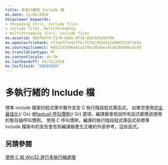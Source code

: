 ```yaml
---
title: 多執行緒的 Include 檔
ms.date: 11/04/2016
helpviewer_keywords:
- threading [C++], include files
- include files, multithreading
- multithreading [C++], include files
ms.assetid: 98d764f9-71f4-4da5-8f3a-8d2d26e96799
ms.openlocfilehash: cf7a5ff7e42ffbcf57027014411e089722df16fe
ms.sourcegitcommit: 6052185696adca270bc9bdbec45a626dd89cdcdd
ms.translationtype: MT
ms.contentlocale: zh-TW
ms.lasthandoff: 10/31/2018
ms.locfileid: "50591920"
---
```

# <a name="include-files-for-multithreading"></a>多執行緒的 Include 檔

標準 include 檔案的程式庫中實作宣告 C 執行階段程式庫函式。 如果您使用[完全最佳化](../build/reference/ox-full-optimization.md)(/ Ox) 或[fastcall 呼叫慣例](../build/reference/gd-gr-gv-gz-calling-convention.md)(/ Gr) 選項，編譯器會假設所有函式都應該使用的暫存器呼叫慣例。 使用 C 呼叫慣例，編譯的執行階段程式庫函式和標準 include 檔案中的宣告會告知編譯器產生正確的外部參考，這些函式。

## <a name="see-also"></a>另請參閱

[使用 C 和 Win32 進行多執行緒處理](multithreading-with-c-and-win32.md)
